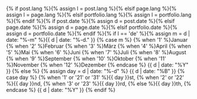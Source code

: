 {% if post.lang %}{% assign l = post.lang %}{% elsif page.lang %}{% assign l = page.lang %}{% elsif portfolio.lang %}{% assign l = portfolio.lang %}{% endif %}{% if post.date %}{% assign d = post.date %}{% elsif page.date %}{% assign d = page.date %}{% elsif portfolio.date %}{% assign d = portfolio.date %}{% endif %}{% if l == 'de' %}{% assign m = d | date: "%-m" %}{{ d | date: "%-d." }} {% case m %} {% when '1' %}Januar {% when '2' %}Februar {% when '3' %}M&auml;rz {% when '4' %}April {% when '5' %}Mai {% when '6' %}Juni {% when '7' %}Juli {% when '8' %}August {% when '9' %}September {% when '10' %}Oktober {% when '11' %}November {% when '12' %}Dezember {% endcase %} {{ d | date: "%Y" }} {% else %} {% assign day = d | date: "%-d"  %} {{ d | date: "%B" }} {% case day %} {% when '1' or '21' or '31' %}{{ day }}st, {% when '2' or '22' %}{{ day }}nd, {% when '3' or '23' %}{{ day }}rd, {% else %}{{ day }}th, {% endcase %} {{ d | date: "%Y" }} {% endif %}